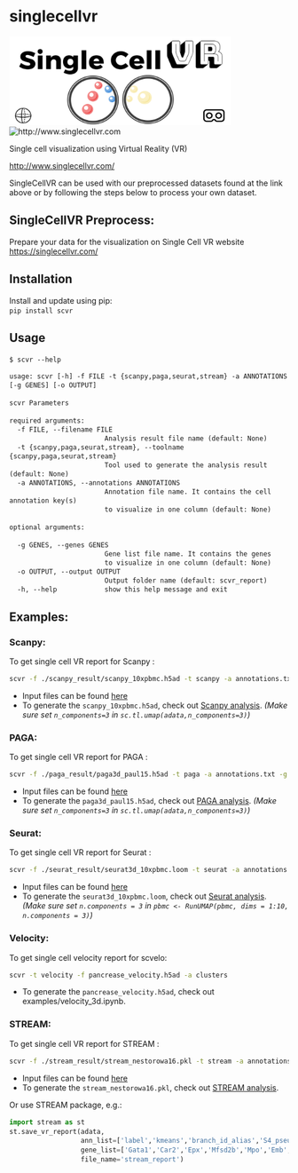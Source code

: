 # singlecellvr

<img src="images/SCVR_logo.png" alt="http://www.singlecellvr.com" width="400" height="160">

<img src="images/scvr.jpeg" alt="http://www.singlecellvr.com" width="400" height="40">

Single cell visualization using Virtual Reality (VR)  

http://www.singlecellvr.com/

SingleCellVR can be used with our preprocessed datasets found at the link above or by following the steps below to process your own dataset.

## SingleCellVR Preprocess:  

Prepare your data for the visualization on Single Cell VR website <https://singlecellvr.com/>

Installation
------------
Install and update using pip:  
`pip install scvr`

Usage
-----
`$ scvr --help`

```
usage: scvr [-h] -f FILE -t {scanpy,paga,seurat,stream} -a ANNOTATIONS [-g GENES] [-o OUTPUT]

scvr Parameters

required arguments:
  -f FILE, --filename FILE
                        Analysis result file name (default: None)
  -t {scanpy,paga,seurat,stream}, --toolname {scanpy,paga,seurat,stream}
                        Tool used to generate the analysis result (default: None)
  -a ANNOTATIONS, --annotations ANNOTATIONS
                        Annotation file name. It contains the cell annotation key(s) 
                        to visualize in one column (default: None)
                        
optional arguments:

  -g GENES, --genes GENES
                        Gene list file name. It contains the genes 
                        to visualize in one column (default: None)
  -o OUTPUT, --output OUTPUT
                        Output folder name (default: scvr_report)
  -h, --help            show this help message and exit
```


Examples:
---------
### Scanpy:  

To get single cell VR report for Scanpy :  
```bash
scvr -f ./scanpy_result/scanpy_10xpbmc.h5ad -t scanpy -a annotations.txt -g genes.txt -o scanpy_report
```

* Input files can be found [here](https://www.dropbox.com/sh/m6u9y38mi5qgf3o/AACe6cgiywaxM7ARtw54sg1Ha?dl=0) 
* To generate the `scanpy_10xpbmc.h5ad`, check out [Scanpy analysis](https://nbviewer.jupyter.org/github/pinellolab/singlecellvr/blob/master/examples/scanpy_10xpbmc.ipynb?flush_cache=true). *(Make sure set `n_components=3` in `sc.tl.umap(adata,n_components=3)`)*


### PAGA:  

To get single cell VR report for PAGA :  
```bash
scvr -f ./paga_result/paga3d_paul15.h5ad -t paga -a annotations.txt -g genes.txt -o paga_report
```

* Input files can be found [here](https://www.dropbox.com/sh/03zpxs9zv7yusi1/AADKVSU8Il1JcjA7lfHjmRpSa?dl=0) 
* To generate the `paga3d_paul15.h5ad`, check out [PAGA analysis](https://nbviewer.jupyter.org/github/pinellolab/singlecellvr/blob/master/examples/paga_paul15.ipynb?flush_cache=true). *(Make sure set `n_components=3` in `sc.tl.umap(adata,n_components=3)`)*

### Seurat:  
To get single cell VR report for Seurat :  
```bash
scvr -f ./seurat_result/seurat3d_10xpbmc.loom -t seurat -a annotations.txt -g genes.txt -o seurat_report
```
* Input files can be found [here](https://www.dropbox.com/sh/tpk4qfm5qsjpffn/AADmKmyDx7rhzKBOpIlAgMEUa?dl=0) 
* To generate the `seurat3d_10xpbmc.loom`, check out [Seurat analysis](https://nbviewer.jupyter.org/github/pinellolab/singlecellvr/blob/master/examples/seurat_10xpbmc.ipynb?flush_cache=true). *(Make sure set `n.components = 3` in `pbmc <- RunUMAP(pbmc, dims = 1:10, n.components = 3)`)*

### Velocity:
To get single cell velocity report for scvelo:
``` bash
scvr -t velocity -f pancrease_velocity.h5ad -a clusters
```
* To generate the `pancrease_velocity.h5ad`, check out examples/velocity_3d.ipynb.

### STREAM:  
To get single cell VR report for STREAM : 
```bash
scvr -f ./stream_result/stream_nestorowa16.pkl -t stream -a annotations.txt -g genes.txt -o stream_report
```
* Input files can be found [here](https://www.dropbox.com/sh/fg84hfdeihielun/AACRcmuAIg9RMU30ChgAZevza?dl=0) 
* To generate the `stream_nestorowa16.pkl`, check out [STREAM analysis](https://nbviewer.jupyter.org/github/pinellolab/singlecellvr/blob/master/examples/stream_nestorowa16.ipynb?flush_cache=true).

Or use STREAM package, e.g.:
```python
import stream as st
st.save_vr_report(adata,
                  ann_list=['label','kmeans','branch_id_alias','S4_pseudotime'],
                  gene_list=['Gata1','Car2','Epx','Mfsd2b','Mpo','Emb','Flt3','Dntt'],
                  file_name='stream_report')
```
